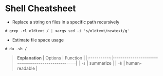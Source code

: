 # Shell Cheatsheet

- Replace a string on files in a specific path recursively

```
# grep -rl oldtext / | xargs sed -i 's/oldtext/newtext/g'
```

- Estimate file space usage

```
# du -sh /
```
> **Explanation**
> | Options     | Function                                            |
> |:-----------:|-----------------------------------------------------|
> | `-s`        | summarize                                           |
> | `-h`        | human-readable                                      |

